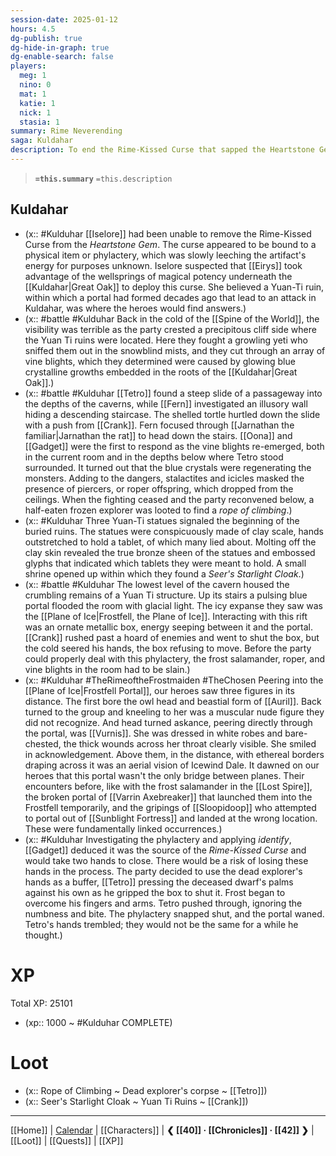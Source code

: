 ```yaml
---
session-date: 2025-01-12
hours: 4.5
dg-publish: true
dg-hide-in-graph: true
dg-enable-search: false
players:
  meg: 1
  nino: 0
  mat: 1
  katie: 1
  nick: 1
  stasia: 1
summary: Rime Neverending
saga: Kuldahar
description: To end the Rime-Kissed Curse that sapped the Heartstone Gem of its energies, our heroes ventured into a Yuan-Ti ruin nestled in the icy depths of the Great Oak's roots. Fighting to its depths, they found a portal to the Plane of Ice and a vision of Icewind Dale bound to the Frostfell as the Cold Crone, Vurnis, and a muscular third figure stood in the glacial expanse. Closing the portal required severing its connection to a phylactery, which Tetro managed to do, barely keeping his hands in the process, now numb and rime-bitten.
---
```


> **`=this.summary`**
> `=this.description`

## Kuldahar
- (x:: #Kulduhar [[Iselore]] had been unable to remove the Rime-Kissed Curse from the *Heartstone Gem*. The curse appeared to be bound to a physical item or phylactery, which was slowly leeching the artifact's energy for purposes unknown. Iselore suspected that [[Eirys]] took advantage of the wellsprings of magical potency underneath the [[Kuldahar|Great Oak]] to deploy this curse. She believed a Yuan-Ti ruin, within which a portal had formed decades ago that lead to an attack in Kuldahar, was where the heroes would find answers.)
- (x:: #battle #Kulduhar Back in the cold of the [[Spine of the World]], the visibility was terrible as the party crested a precipitous cliff side where the Yuan Ti ruins were located. Here they fought a growling yeti who sniffed them out in the snowblind mists, and they cut through an array of vine blights, which they determined were caused by glowing blue crystalline growths embedded in the roots of the [[Kuldahar|Great Oak]].)
- (x:: #battle #Kulduhar [[Tetro]] found a steep slide of a passageway into the depths of the caverns, while [[Fern]] investigated an illusory wall hiding a descending staircase. The shelled tortle hurtled down the slide with a push from [[Crank]]. Fern focused through [[Jarnathan the familiar|Jarnathan the rat]] to head down the stairs. [[Oona]] and [[Gadget]] were the first to respond as the vine blights re-emerged, both in the current room and in the depths below where Tetro stood surrounded. It turned out that the blue crystals were regenerating the monsters. Adding to the dangers, stalactites and icicles masked the presence of piercers, or roper offspring, which dropped from the ceilings. When the fighting ceased and the party reconvened below, a half-eaten frozen explorer was looted to find a *rope of climbing*.)
- (x:: #Kulduhar Three Yuan-Ti statues signaled the beginning of the buried ruins. The statues were conspicuously made of clay scale, hands outstretched to hold a tablet, of which many lied about. Molting off the clay skin revealed the true bronze sheen of the statues and embossed glyphs that indicated which tablets they were meant to hold. A small shrine opened up within which they found a *Seer's Starlight Cloak*.)
- (x:: #battle #Kulduhar The lowest level of the cavern housed the crumbling remains of a Yuan Ti  structure. Up its stairs a pulsing blue portal flooded the room with glacial light. The icy expanse they saw was the [[Plane of Ice|Frostfell, the Plane of Ice]]. Interacting with this rift was an ornate metallic box, energy seeping between it and the portal. [[Crank]] rushed past a hoard of enemies and went to shut the box, but the cold seered his hands, the box refusing to move. Before the party could properly deal with this phylactery, the frost salamander, roper, and vine blights in the room had to be slain.)
- (x:: #Kulduhar #TheRimeoftheFrostmaiden #TheChosen Peering into the [[Plane of Ice|Frostfell Portal]], our heroes saw three figures in its distance. The first bore the owl head and beastial form of [[Auril]]. Back turned to the group and kneeling to her was a muscular nude figure they did not recognize. And head turned askance, peering directly through the portal, was [[Vurnis]]. She was dressed in white robes and bare-chested, the thick wounds across her throat clearly visible. She smiled in acknowledgement. Above them, in the distance, with ethereal borders draping across it was an aerial vision of Icewind Dale. It dawned on our heroes that this portal wasn't the only bridge between planes. Their encounters before, like with the frost salamander in the [[Lost Spire]], the broken portal of [[Varrin Axebreaker]] that launched them into the Frostfell temporarily, and the gripings of [[Sloopidoop]] who attempted to portal out of [[Sunblight Fortress]] and landed at the wrong location. These were fundamentally linked occurrences.)
- (x:: #Kulduhar Investigating the phylactery and applying *identify*, [[Gadget]] deduced it was the source of the *Rime-Kissed Curse* and would take two hands to close. There would be a risk of losing these hands in the process. The party decided to use the dead explorer's hands as a buffer, [[Tetro]] pressing the deceased dwarf's palms against his own as he gripped the box to shut it. Frost began to overcome his fingers and arms. Tetro pushed through, ignoring the numbness and bite. The phylactery snapped shut, and the portal waned. Tetro's hands trembled; they would not be the same for a while he thought.)

# XP
Total XP: 25101
- (xp:: 1000 ~ #Kulduhar COMPLETE) 

# Loot
- (x:: Rope of Climbing ~ Dead explorer's corpse ~ [[Tetro]])
- (x:: Seer's Starlight Cloak ~ Yuan Ti Ruins ~ [[Crank]])
  
---
[[Home]] | [Calendar](https://app.fantasy-calendar.com/calendars/38f9e3f5098bac1f655a4fb4241f35eb) | [[Characters]] | **❮ [[40]] · [[Chronicles]] ·  [[42]] ❯** | [[Loot]] | [[Quests]]  | [[XP]]